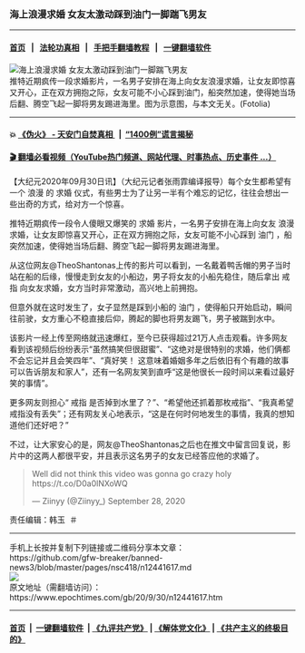 ### 海上浪漫求婚 女友太激动踩到油门一脚踹飞男友
------------------------

#### [首页](https://github.com/gfw-breaker/banned-news3/blob/master/README.md) &nbsp;&nbsp;|&nbsp;&nbsp; [法轮功真相](https://github.com/begood0513/basic/blob/master/README.md)  &nbsp;&nbsp;|&nbsp;&nbsp; [手把手翻墙教程](https://github.com/gfw-breaker/guides/wiki)  &nbsp;&nbsp;|&nbsp;&nbsp; [一键翻墙软件](https://github.com/gfw-breaker/nogfw/blob/master/README.md)  



<div><img alt="海上浪漫求婚 女友太激动踩到油门一脚踹飞男友" class="attachment-djy_600_400 size-djy_600_400 wp-post-image" src="https://i.epochtimes.com/assets/uploads/2017/12/14e2cb25a0936619_ttl7dayM25_shutterstock_589431530-600x400.jpg"/>
<div class="caption">
 推特近期疯传一段求婚影片，一名男子安排在海上向女友浪漫求婚，让女友即惊喜又开心，正在双方拥抱之际，女友可能不小心踩到油门，船突然加速，使得她当场后翻、腾空飞起一脚将男友踢进海里。图为示意图，与本文无关。(Fotolia)
</div></div><hr/>

#### 💥 [《伪火》 - 天安门自焚真相 ](http://158.247.195.190:10000/videos/blog/weihuo.html)&nbsp; |&nbsp; [“1400例”谎言揭秘  ](http://158.247.195.190:10000/videos/blog/jiexi1400.html)

#### [ 🎬  翻墙必看视频（YouTube热门频道、网站代理、时事热点、历史事件 ...）](https://github.com/gfw-breaker/links/blob/master/banned.md)

<div><p>
 【大纪元2020年09月30日讯】（大纪元记者张雨霏编译报导）每个女生都希望有一个
 <ok href="https://www.epochtimes.com/gb/tag/%E6%B5%AA%E6%BC%AB.html">
  浪漫
 </ok>
 的
 <ok href="https://www.epochtimes.com/gb/tag/%E6%B1%82%E5%A9%9A.html">
  求婚
 </ok>
 仪式，有些男士为了让另一半有个难忘的记忆，往往会想出一些出奇的方式，给对方一个惊喜。
</p>
<p>
 推特近期疯传一段令人傻眼又爆笑的
 <ok href="https://www.epochtimes.com/gb/tag/%E6%B1%82%E5%A9%9A.html">
  求婚
 </ok>
 影片，一名男子安排在海上向女友
 <ok href="https://www.epochtimes.com/gb/tag/%E6%B5%AA%E6%BC%AB.html">
  浪漫
 </ok>
 求婚，让女友即惊喜又开心，正在双方拥抱之际，女友可能不小心踩到
 <ok href="https://www.epochtimes.com/gb/tag/%E6%B2%B9%E9%97%A8.html">
  油门
 </ok>
 ，船突然加速，使得她当场后翻、腾空飞起一脚将男友踢进海里。
</p>
<p>
 从这位网友@TheoShantonas上传的影片可以看到，一名戴着鸭舌帽的男子当时站在船的后缘，慢慢走到女友的小船边，男子将女友的小船先稳住，随后拿出
 <ok href="https://www.epochtimes.com/gb/tag/%E6%88%92%E6%8C%87.html">
  戒指
 </ok>
 向女友求婚，女方当时非常激动，高兴地上前拥抱。
</p>
<p>
 但意外就在这时发生了，女子显然是踩到小船的
 <ok href="https://www.epochtimes.com/gb/tag/%E6%B2%B9%E9%97%A8.html">
  油门
 </ok>
 ，使得船只开始启动，瞬间往前驶，女方重心不稳直接后仰，腾起的脚也将男友踢飞，男子被踹到水中。
</p>
<p>
 该影片一经上传至网络就迅速爆红，至今已获得超过21万人点击观看。许多网友看到该视频后纷纷表示“虽然搞笑但很甜蜜”、“这绝对是很特别的求婚，他们俩都不会忘记并且会笑四年”、“真好笑！ 这意味着婚姻多年之后依旧有个有趣的故事可以告诉朋友和家人”，还有一名网友笑到直呼“这是他很长一段时间以来看过最好笑的事情”。
</p>
<p>
 更多网友则担心“
 <ok href="https://www.epochtimes.com/gb/tag/%E6%88%92%E6%8C%87.html">
  戒指
 </ok>
 是否掉到水里了？”、“希望他还抓着那枚戒指”、“我真希望戒指没有丢失”；还有网友关心地表示，“这是在何时何地发生的事情，我真的想知道他们还好吧？”
</p>
<p>
 不过，让大家安心的是，网友@TheoShantonas之后也在推文中留言回复说，影片中的这两人都很平安，并且表示这名男子的女友已经答应他的求婚了。
</p>
<blockquote class="twitter-tweet" data-width="550">
 <p dir="ltr" lang="en">
  Well did not think this video was gonna go crazy holy
  <ok href="https://t.co/D0a0lNXoWQ">
   https://t.co/D0a0lNXoWQ
  </ok>
 </p>
 <p>
  — Ziinyy (@Ziinyy_)
  <ok href="https://twitter.com/Ziinyy_/status/1310397011947073537?ref_src=twsrc%5Etfw">
   September 28, 2020
  </ok>
 </p>
</blockquote>
<p>
</p>
<p>
 责任编辑：韩玉  ＃
</p>
</div>
<hr/>
手机上长按并复制下列链接或二维码分享本文章：<br/>
https://github.com/gfw-breaker/banned-news3/blob/master/pages/nsc418/n12441617.md <br/>
<a href='https://github.com/gfw-breaker/banned-news3/blob/master/pages/nsc418/n12441617.md'><img src='https://github.com/gfw-breaker/banned-news3/blob/master/pages/nsc418/n12441617.md.png'/></a> <br/>
原文地址（需翻墙访问）：https://www.epochtimes.com/gb/20/9/30/n12441617.htm


------------------------
#### [首页](https://github.com/gfw-breaker/banned-news3/blob/master/README.md) &nbsp;|&nbsp; [一键翻墙软件](https://github.com/gfw-breaker/nogfw/blob/master/README.md) &nbsp;| [《九评共产党》](https://github.com/gfw-breaker/9ping.md/blob/master/README.md#九评之一评共产党是什么) | [《解体党文化》](https://github.com/gfw-breaker/jtdwh.md/blob/master/README.md) | [《共产主义的终极目的》](https://github.com/gfw-breaker/gczydzjmd.md/blob/master/README.md)


<img src='http://gfw-breaker.win/banned-news3/pages/nsc418/n12441617.md' width='0px' height='0px'/>